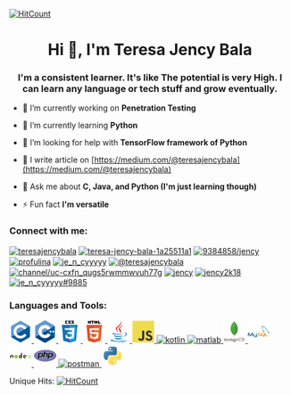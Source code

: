   [![HitCount](https://hits.dwyl.com/jencyyyyy/jencyyyyy.svg?style=flat-square)](http://hits.dwyl.com/jencyyyyy/jencyyyyy)


<h1 align="center">Hi 👋, I'm Teresa Jency Bala</h1>
<h3 align="center">I'm a consistent learner. It's like The potential is very High. I can learn any language or tech stuff and grow eventually.</h3>


- 🔭 I’m currently working on **Penetration Testing**

- 🌱 I’m currently learning **Python**

- 🤝 I’m looking for help with **TensorFlow framework of Python**

- 📝 I write article on [https://medium.com/@teresajencybala](https://medium.com/@teresajencybala)

- 💬 Ask me about **C, Java, and Python (I'm just learning though)**

- ⚡ Fun fact **I'm versatile**

<h3 align="left">Connect with me:</h3>
<p align="left">
<a href="https://twitter.com/teresajencybala" target="blank"><img align="center" src="https://raw.githubusercontent.com/rahuldkjain/github-profile-readme-generator/master/src/images/icons/Social/twitter.svg" alt="teresajencybala" height="30" width="40" /></a>
<a href="https://linkedin.com/in/teresa-jency-bala-1a25511a1" target="blank"><img align="center" src="https://raw.githubusercontent.com/rahuldkjain/github-profile-readme-generator/master/src/images/icons/Social/linked-in-alt.svg" alt="teresa-jency-bala-1a25511a1" height="30" width="40" /></a>
<a href="https://stackoverflow.com/users/9384858/jency" target="blank"><img align="center" src="https://raw.githubusercontent.com/rahuldkjain/github-profile-readme-generator/master/src/images/icons/Social/stack-overflow.svg" alt="9384858/jency" height="30" width="40" /></a>
<a href="https://kaggle.com/profulina" target="blank"><img align="center" src="https://raw.githubusercontent.com/rahuldkjain/github-profile-readme-generator/master/src/images/icons/Social/kaggle.svg" alt="profulina" height="30" width="40" /></a>
<a href="https://instagram.com/je_n_cyyyyy" target="blank"><img align="center" src="https://raw.githubusercontent.com/rahuldkjain/github-profile-readme-generator/master/src/images/icons/Social/instagram.svg" alt="je_n_cyyyyy" height="30" width="40" /></a>
<a href="https://medium.com/@teresajencybala" target="blank"><img align="center" src="https://raw.githubusercontent.com/rahuldkjain/github-profile-readme-generator/master/src/images/icons/Social/medium.svg" alt="@teresajencybala" height="30" width="40" /></a>
<a href="https://www.youtube.com/channel/uc-cxfn_qugs5rwmmwvuh77g" target="blank"><img align="center" src="https://raw.githubusercontent.com/rahuldkjain/github-profile-readme-generator/master/src/images/icons/Social/youtube.svg" alt="channel/uc-cxfn_qugs5rwmmwvuh77g" height="30" width="40" /></a>
<a href="https://codeforces.com/profile/jency" target="blank"><img align="center" src="https://raw.githubusercontent.com/rahuldkjain/github-profile-readme-generator/master/src/images/icons/Social/codeforces.svg" alt="jency" height="30" width="40" /></a>
<a href="https://auth.geeksforgeeks.org/user/jency2k18" target="blank"><img align="center" src="https://raw.githubusercontent.com/rahuldkjain/github-profile-readme-generator/master/src/images/icons/Social/geeks-for-geeks.svg" alt="jency2k18" height="30" width="40" /></a>
<a href="https://discord.gg/je_n_cyyyyy#9885" target="blank"><img align="center" src="https://raw.githubusercontent.com/rahuldkjain/github-profile-readme-generator/master/src/images/icons/Social/discord.svg" alt="je_n_cyyyyy#9885" height="30" width="40" /></a>
</p>

<h3 align="left">Languages and Tools:</h3>
<p align="left"> <a href="https://www.cprogramming.com/" target="_blank" rel="noreferrer"> <img src="https://raw.githubusercontent.com/devicons/devicon/master/icons/c/c-original.svg" alt="c" width="40" height="40"/> </a> <a href="https://www.w3schools.com/cpp/" target="_blank" rel="noreferrer"> <img src="https://raw.githubusercontent.com/devicons/devicon/master/icons/cplusplus/cplusplus-original.svg" alt="cplusplus" width="40" height="40"/> </a> <a href="https://www.w3schools.com/css/" target="_blank" rel="noreferrer"> <img src="https://raw.githubusercontent.com/devicons/devicon/master/icons/css3/css3-original-wordmark.svg" alt="css3" width="40" height="40"/> </a> <a href="https://www.w3.org/html/" target="_blank" rel="noreferrer"> <img src="https://raw.githubusercontent.com/devicons/devicon/master/icons/html5/html5-original-wordmark.svg" alt="html5" width="40" height="40"/> </a> <a href="https://www.java.com" target="_blank" rel="noreferrer"> <img src="https://raw.githubusercontent.com/devicons/devicon/master/icons/java/java-original.svg" alt="java" width="40" height="40"/> </a> <a href="https://developer.mozilla.org/en-US/docs/Web/JavaScript" target="_blank" rel="noreferrer"> <img src="https://raw.githubusercontent.com/devicons/devicon/master/icons/javascript/javascript-original.svg" alt="javascript" width="40" height="40"/> </a> <a href="https://kotlinlang.org" target="_blank" rel="noreferrer"> <img src="https://www.vectorlogo.zone/logos/kotlinlang/kotlinlang-icon.svg" alt="kotlin" width="40" height="40"/> </a> <a href="https://www.mathworks.com/" target="_blank" rel="noreferrer"> <img src="https://upload.wikimedia.org/wikipedia/commons/2/21/Matlab_Logo.png" alt="matlab" width="40" height="40"/> </a> <a href="https://www.mongodb.com/" target="_blank" rel="noreferrer"> <img src="https://raw.githubusercontent.com/devicons/devicon/master/icons/mongodb/mongodb-original-wordmark.svg" alt="mongodb" width="40" height="40"/> </a> <a href="https://www.mysql.com/" target="_blank" rel="noreferrer"> <img src="https://raw.githubusercontent.com/devicons/devicon/master/icons/mysql/mysql-original-wordmark.svg" alt="mysql" width="40" height="40"/> </a> <a href="https://nodejs.org" target="_blank" rel="noreferrer"> <img src="https://raw.githubusercontent.com/devicons/devicon/master/icons/nodejs/nodejs-original-wordmark.svg" alt="nodejs" width="40" height="40"/> </a> <a href="https://www.php.net" target="_blank" rel="noreferrer"> <img src="https://raw.githubusercontent.com/devicons/devicon/master/icons/php/php-original.svg" alt="php" width="40" height="40"/> </a> <a href="https://postman.com" target="_blank" rel="noreferrer"> <img src="https://www.vectorlogo.zone/logos/getpostman/getpostman-icon.svg" alt="postman" width="40" height="40"/> </a> <a href="https://www.python.org" target="_blank" rel="noreferrer"> <img src="https://raw.githubusercontent.com/devicons/devicon/master/icons/python/python-original.svg" alt="python" width="40" height="40"/> </a> </p>

Unique Hits:  [![HitCount](https://hits.dwyl.com/jencyyyyy/jencyyyyy.svg?style=flat-square&show=unique)](http://hits.dwyl.com/jencyyyyy/jencyyyyy)

